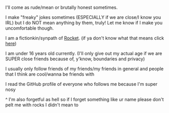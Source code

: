 I'll come as rude/mean or brutally honest sometimes.

I make "freaky" jokes sometimes (ESPECIALLY if we are close/I know you IRL) but I do NOT mean anything by them, truly! Let me know if I make you uncomfortable though.

I am a fictionkin/synpath of [Rocket](https://phighting.wiki/Rocket). (if ya don't know what that means click [here](https://fkin.carrd.co/))

I am under 16 years old currently. (I'll only give out my actual age if we are SUPER close friends because of, y'know, boundaries and privacy)

I usually only follow friends of my friends/my friends in general and people that I think are cool/wanna be friends with

I read the GitHub profile of everyone who follows me because I'm super nosy

^ I'm also forgetful as hell so if I forget something like ur name please don't pelt me with rocks I didn't mean to
